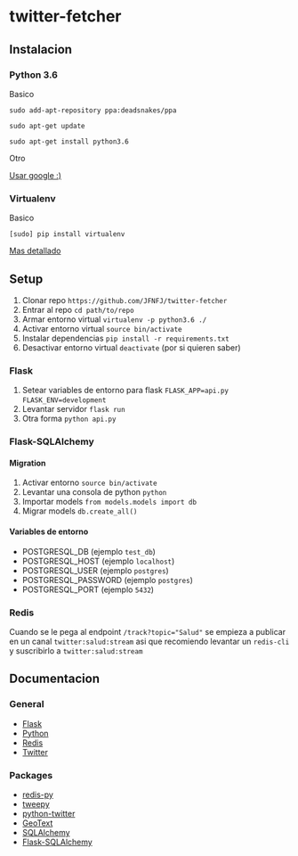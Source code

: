 # twitter-fetcher

## Instalacion

### Python 3.6

Basico

`sudo add-apt-repository ppa:deadsnakes/ppa`

`sudo apt-get update`

`sudo apt-get install python3.6`

Otro

[Usar google :)](https://askubuntu.com/questions/865554/how-do-i-install-python-3-6-using-apt-get)

### Virtualenv

Basico

`[sudo] pip install virtualenv`

[Mas detallado](https://virtualenv.pypa.io/en/stable/installation/)

## Setup

1. Clonar repo `https://github.com/JFNFJ/twitter-fetcher`
2. Entrar al repo `cd path/to/repo`
3. Armar entorno virtual `virtualenv -p python3.6 ./`
4. Activar entorno virtual `source bin/activate`
5. Instalar dependencias `pip install -r requirements.txt`
6. Desactivar entorno virtual `deactivate` (por si quieren saber)

### Flask

1. Setear variables de entorno para flask `FLASK_APP=api.py` `FLASK_ENV=development`
2. Levantar servidor `flask run`
3. Otra forma `python api.py`

### Flask-SQLAlchemy

#### Migration

1. Activar entorno `source bin/activate`
2. Levantar una consola de python `python`
3. Importar models `from models.models import db`
4. Migrar models `db.create_all()`

#### Variables de entorno

* POSTGRESQL_DB (ejemplo `test_db`)
* POSTGRESQL_HOST (ejemplo `localhost`)
* POSTGRESQL_USER (ejemplo `postgres`)
* POSTGRESQL_PASSWORD (ejemplo `postgres`)
* POSTGRESQL_PORT (ejemplo `5432`)

### Redis

Cuando se le pega al endpoint `/track?topic="Salud"` se empieza a publicar en un canal `twitter:salud:stream` 
asi que recomiendo levantar un `redis-cli` y suscribirlo a `twitter:salud:stream` 
 
## Documentacion

### General

* [Flask](http://flask.pocoo.org/docs/1.0/)
* [Python](https://docs.python.org/3/)
* [Redis](https://redis.io/documentation)
* [Twitter](https://developer.twitter.com/en/docs)

### Packages

* [redis-py](https://redis-py.readthedocs.io/en/latest/)
* [tweepy](http://tweepy.readthedocs.io/en/v3.5.0/)
* [python-twitter](https://python-twitter.readthedocs.io/en/latest/getting_started.html)
* [GeoText](http://geotext.readthedocs.io/en/latest/installation.html)
* [SQLAlchemy](http://docs.sqlalchemy.org/en/latest/)
* [Flask-SQLAlchemy](http://flask-sqlalchemy.pocoo.org/2.3/)
